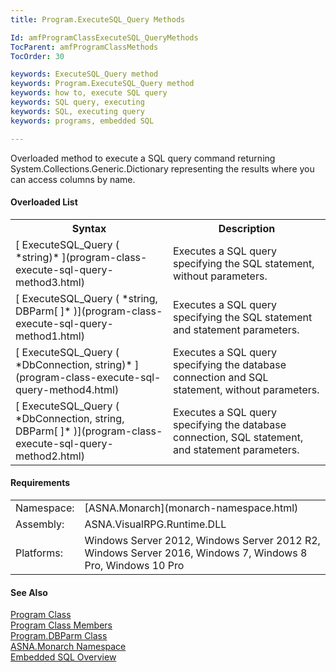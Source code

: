 ```yaml
---
title: Program.ExecuteSQL_Query Methods

Id: amfProgramClassExecuteSQL_QueryMethods
TocParent: amfProgramClassMethods
TocOrder: 30

keywords: ExecuteSQL_Query method
keywords: Program.ExecuteSQL_Query method
keywords: how to, execute SQL query
keywords: SQL query, executing
keywords: SQL, executing query
keywords: programs, embedded SQL

---
```


Overloaded method to execute a SQL query command returning System.Collections.Generic.Dictionary representing the results where you can access columns by name.

#### Overloaded List
<table class="mytable" cellspacing="0" cellpadding="4" width="90%">
          <colgroup>
            <col width="50%" />
            <col width="50%" />
          </colgroup>
          <tr>
            <th>Syntax</th>
            <th>Description</th>
          </tr>
          <tr>
            <td>[
            ExecuteSQL_Query ( *string)* ](program-class-execute-sql-query-method3.html)
              <em />
            </td>
            <td>Executes a SQL query
          specifying the SQL statement, without parameters.</td>
          </tr>
          <tr>
            <td>[
            ExecuteSQL_Query ( *string, DBParm[ ]* )](program-class-execute-sql-query-method1.html)
            </td>
            <td>Executes a SQL query
          specifying the SQL statement and statement
          parameters.</td>
          </tr>
          <tr>
            <td>[
            ExecuteSQL_Query ( *DbConnection, string)* ](program-class-execute-sql-query-method4.html)
              <em />
            </td>
            <td>Executes a SQL
          query specifying the database connection
          and SQL statement, without parameters.</td>
          </tr>
          <tr>
            <td>[
            ExecuteSQL_Query ( *DbConnection, string, DBParm[ ]* )](program-class-execute-sql-query-method2.html)
            </td>
            <td>Executes a SQL
          query specifying the database connection, SQL
          statement, and statement parameters.</td>
          </tr>
</table>

<!-- start -->

#### Requirements
<table class="dttable" cellspacing="0" cellpadding="4" width="60%">
           <colgroup>
            <col width="15%" style="font-weight:bold" />
            <col width="85%" />
          </colgroup>
          <tr>
            <td>Namespace:</td>
            <td>[ASNA.Monarch](monarch-namespace.html)</td>
          </tr>
          <tr>
            <td>Assembly:</td>
            <td>ASNA.VisualRPG.Runtime.DLL</td>
          </tr>
         <tr>
            <td>Platforms:</td>
            <td> Windows Server 2012, Windows Server 2012 R2, Windows Server 2016, Windows 7, Windows 8 Pro, Windows 10 Pro</td>
         </tr>
</table>

<!-- end -->

#### See Also
[Program Class](program-class.html)<br />[Program Class Members](program-class-members.html)<br />[Program.DBParm Class](program-db-parm-class.html)<br />[ASNA.Monarch Namespace](monarch-namespace.html)<br />[Embedded SQL Overview](amfconSQLStatementExamples.html)
